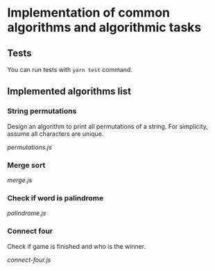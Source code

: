 # Implementation of common algorithms and algorithmic tasks

## Tests

You can run tests with `yarn test` command.

## Implemented algorithms list

### String permutations

Design an algorithm to print all permutations of a string. For simplicity, assume all
characters are unique.

*permutations.js*

### Merge sort

*merge.js*

### Check if word is palindrome

*palindrome.js*

### Connect four

Check if game is finished and who is the winner.

*connect-four.js*
